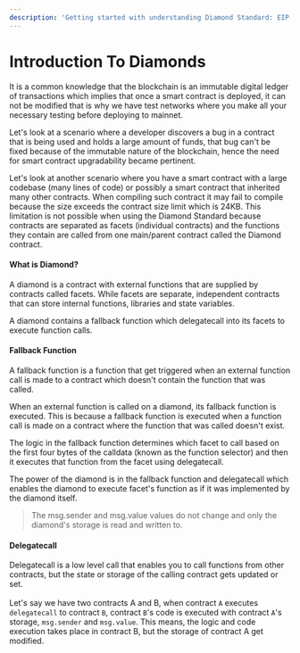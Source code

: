 ```yaml
---
description: 'Getting started with understanding Diamond Standard: EIP-2535'
---
```


# Introduction To Diamonds

It is a common knowledge that the blockchain is an immutable digital ledger of transactions which implies that once a smart contract is deployed, it can not be modified that is why we have test networks where you make all your necessary testing before deploying to mainnet.

Let's look at a scenario where a developer discovers a bug in a contract that is being used and holds a large amount of funds, that bug can't be fixed because of the immutable nature of the blockchain, hence the need for smart contract upgradability became pertinent.

Let's look at another scenario where you have a smart contract with a large codebase (many lines of code) or possibly a smart contract that inherited many other contracts. When compiling such contract it may fail to compile because the size exceeds the contract size limit which is 24KB. This limitation is not possible when using the Diamond Standard because contracts are separated as facets (individual contracts) and the functions they contain are called from one main/parent contract called the Diamond contract.

#### What is Diamond?

A diamond is a contract with external functions that are supplied by contracts called facets. While facets are separate, independent contracts that can store internal functions, libraries and state variables.

A diamond contains a fallback function which delegatecall into its facets to execute function calls.

#### Fallback Function

A fallback function is a function that get triggered when an external function call is made to a contract which doesn't contain the function that was called.

When an external function is called on a diamond, its fallback function is executed. This is because a fallback function is executed when a function call is made on a contract where the function that was called doesn't exist.

The logic in the fallback function determines which facet to call based on the first four bytes of the calldata (known as the function selector) and then it executes that function from the facet using delegatecall.

The power of the diamond is in the fallback function and delegatecall which enables the diamond to execute facet's function as if it was implemented by the diamond itself.

> The msg.sender and msg.value values do not change and only the diamond's storage is read and written to.

#### Delegatecall

Delegatecall is a low level call that enables you to call functions from other contracts, but the state or storage of the calling contract gets updated or set.\
\
Let's say we have two contracts A and B, when contract `A` executes `delegatecall` to contract `B`, contract `B`'s code is executed with contract `A`'s storage, `msg.sender` and `msg.value`. This means, the logic and code execution takes place in contract B, but the storage of contract A get modified.

```
```





